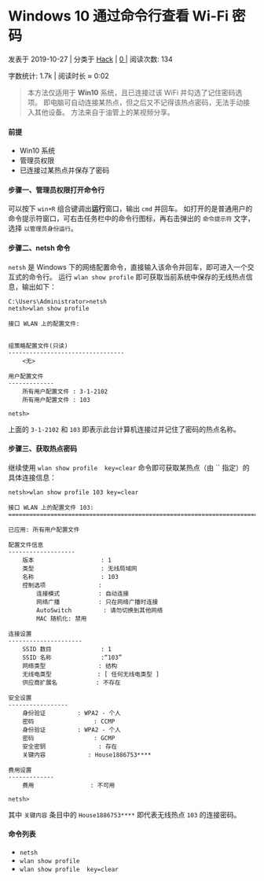# Windows 10 通过命令行查看 Wi-Fi 密码

 发表于 2019-10-27 | 分类于 [Hack](https://rollingstarky.github.io/categories/Hack/) | [0 ](https://rollingstarky.github.io/2019/10/27/find-wlan-password-in-windows-10/#comments)| 阅读次数: 134

 字数统计: 1.7k | 阅读时长 ≈ 0:02

> 本方法仅适用于 **Win10** 系统，且已连接过该 WiFi 并勾选了记住密码选项。
> 即电脑可自动连接某热点，但之后又不记得该热点密码，无法手动接入其他设备。
> 方法来自于油管上的某视频分享。

#### 前提

- Win10 系统
- 管理员权限
- 已连接过某热点并保存了密码

#### 步骤一、管理员权限打开命令行

可以按下 `win+R` 组合键调出**运行**窗口，输出 `cmd` 并回车。
如打开的是普通用户的命令提示符窗口，可右击任务栏中的命令行图标，再右击弹出的 `命令提示符` 文字，选择 `以管理员身份运行`。

#### 步骤二、netsh 命令

`netsh` 是 Windows 下的网络配置命令，直接输入该命令并回车，即可进入一个交互式的命令行。
运行 `wlan show profile` 即可获取当前系统中保存的无线热点信息，输出如下：

```
C:\Users\Administrator>netsh
netsh>wlan show profile

接口 WLAN 上的配置文件:


组策略配置文件(只读)
---------------------------------
    <无>

用户配置文件
-------------
    所有用户配置文件 : 3-1-2102
    所有用户配置文件 : 103

netsh>
```



上面的 `3-1-2102` 和 `103` 即表示此台计算机连接过并记住了密码的热点名称。

#### 步骤三、获取热点密码

继续使用 `wlan show profile  key=clear` 命令即可获取某热点（由 `` 指定）的具体连接信息：

```
netsh>wlan show profile 103 key=clear

接口 WLAN 上的配置文件 103:
=======================================================================

已应用: 所有用户配置文件

配置文件信息
-------------------
    版本                   : 1
    类型                   : 无线局域网
    名称                   : 103
    控制选项               :
        连接模式           : 自动连接
        网络广播           : 只在网络广播时连接
        AutoSwitch         : 请勿切换到其他网络
        MAC 随机化: 禁用

连接设置
---------------------
    SSID 数目              : 1
    SSID 名称              :“103”
    网络类型               : 结构
    无线电类型             : [ 任何无线电类型 ]
    供应商扩展名           : 不存在

安全设置
-----------------
    身份验证         : WPA2 - 个人
    密码                 : CCMP
    身份验证         : WPA2 - 个人
    密码                 : GCMP
    安全密钥               : 存在
    关键内容            : House1886753****

费用设置
-------------
    费用                : 不可用

netsh>
```



其中 `关键内容` 条目中的 `House1886753****` 即代表无线热点 `103` 的连接密码。

#### 命令列表

- `netsh`
- `wlan show profile`
- `wlan show profile  key=clear`